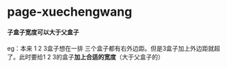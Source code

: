 # page-xuechengwang
#### 子盒子宽度可以大于父盒子

eg：本来 1 2 3盒子想在一排 三个盒子都有右外边距。但是3盒子加上外边距就超了。此时要给1 2 3的盒子**加上合适的宽度**（大于父盒子的）
